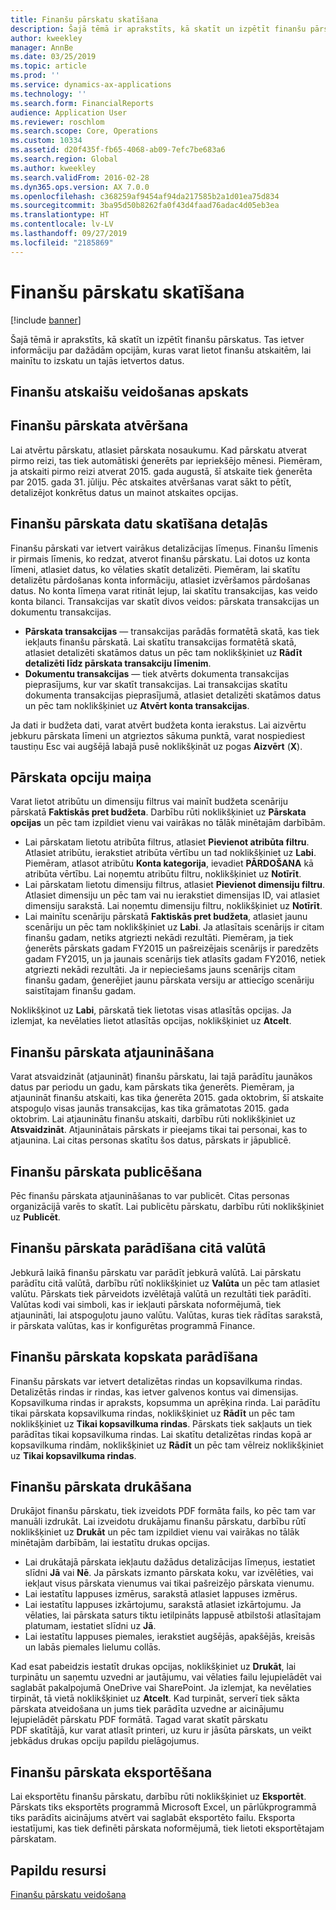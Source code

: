 ```yaml
---
title: Finanšu pārskatu skatīšana
description: Šajā tēmā ir aprakstīts, kā skatīt un izpētīt finanšu pārskatus programmā Microsoft Dynamics 365 Finance. Tas ietver informāciju par dažādām opcijām, kuras varat lietot finanšu atskaitēm, lai mainītu to izskatu un tajās ietvertos datus.
author: kweekley
manager: AnnBe
ms.date: 03/25/2019
ms.topic: article
ms.prod: ''
ms.service: dynamics-ax-applications
ms.technology: ''
ms.search.form: FinancialReports
audience: Application User
ms.reviewer: roschlom
ms.search.scope: Core, Operations
ms.custom: 10334
ms.assetid: d20f435f-fb65-4068-ab09-7efc7be683a6
ms.search.region: Global
ms.author: kweekley
ms.search.validFrom: 2016-02-28
ms.dyn365.ops.version: AX 7.0.0
ms.openlocfilehash: c368259af9454af94da217585b2a1d01ea75d834
ms.sourcegitcommit: 3ba95d50b8262fa0f43d4faad76adac4d05eb3ea
ms.translationtype: HT
ms.contentlocale: lv-LV
ms.lasthandoff: 09/27/2019
ms.locfileid: "2185869"
---
```

# <a name="view-financial-reports"></a>Finanšu pārskatu skatīšana

[!include [banner](../includes/banner.md)]

Šajā tēmā ir aprakstīts, kā skatīt un izpētīt finanšu pārskatus. Tas ietver informāciju par dažādām opcijām, kuras varat lietot finanšu atskaitēm, lai mainītu to izskatu un tajās ietvertos datus.

<a name="financial-reporting-overview"></a>Finanšu atskaišu veidošanas apskats
----------------------------

## <a name="open-a-financial-report"></a>Finanšu pārskata atvēršana
Lai atvērtu pārskatu, atlasiet pārskata nosaukumu. Kad pārskatu atverat pirmo reizi, tas tiek automātiski ģenerēts par iepriekšējo mēnesi. Piemēram, ja atskaiti pirmo reizi atverat 2015. gada augustā, šī atskaite tiek ģenerēta par 2015. gada 31. jūliju. Pēc atskaites atvēršanas varat sākt to pētīt, detalizējot konkrētus datus un mainot atskaites opcijas.

## <a name="drill-down-on-a-financial-report"></a>Finanšu pārskata datu skatīšana detaļās
Finanšu pārskati var ietvert vairākus detalizācijas līmeņus. Finanšu līmenis ir pirmais līmenis, ko redzat, atverot finanšu pārskatu. Lai dotos uz konta līmeni, atlasiet datus, ko vēlaties skatīt detalizēti. Piemēram, lai skatītu detalizētu pārdošanas konta informāciju, atlasiet izvēršamos pārdošanas datus. No konta līmeņa varat ritināt lejup, lai skatītu transakcijas, kas veido konta bilanci. Transakcijas var skatīt divos veidos: pārskata transakcijas un dokumentu transakcijas.

-   **Pārskata transakcijas** — transakcijas parādās formatētā skatā, kas tiek iekļauts finanšu pārskatā. Lai skatītu transakcijas formatētā skatā, atlasiet detalizēti skatāmos datus un pēc tam noklikšķiniet uz **Rādīt detalizēti līdz pārskata transakciju līmenim**.
-   **Dokumentu transakcijas** — tiek atvērts dokumenta transakcijas pieprasījums, kur var skatīt transakcijas. Lai transakcijas skatītu dokumenta transakcijas pieprasījumā, atlasiet detalizēti skatāmos datus un pēc tam noklikšķiniet uz **Atvērt konta transakcijas**.

Ja dati ir budžeta dati, varat atvērt budžeta konta ierakstus. Lai aizvērtu jebkuru pārskata līmeni un atgrieztos sākuma punktā, varat nospiediest taustiņu Esc vai augšējā labajā pusē noklikšķināt uz pogas **Aizvērt** (**X**).

## <a name="change-report-options"></a>Pārskata opciju maiņa
Varat lietot atribūtu un dimensiju filtrus vai mainīt budžeta scenāriju pārskatā **Faktiskās pret budžeta**. Darbību rūti noklikšķiniet uz **Pārskata opcijas** un pēc tam izpildiet vienu vai vairākas no tālāk minētajām darbībām.

-   Lai pārskatam lietotu atribūta filtrus, atlasiet **Pievienot atribūta filtru**. Atlasiet atribūtu, ierakstiet atribūta vērtību un tad noklikšķiniet uz **Labi**. Piemēram, atlasot atribūtu **Konta kategorija**, ievadiet **PĀRDOŠANA** kā atribūta vērtību. Lai noņemtu atribūtu filtru, noklikšķiniet uz **Notīrīt**.
-   Lai pārskatam lietotu dimensiju filtrus, atlasiet **Pievienot dimensiju filtru**. Atlasiet dimensiju un pēc tam vai nu ierakstiet dimensijas ID, vai atlasiet dimensiju sarakstā. Lai noņemtu dimensiju filtru, noklikšķiniet uz **Notīrīt**.
-   Lai mainītu scenāriju pārskatā **Faktiskās pret budžeta**, atlasiet jaunu scenāriju un pēc tam noklikšķiniet uz **Labi**. Ja atlasītais scenārijs ir citam finanšu gadam, netiks atgriezti nekādi rezultāti. Piemēram, ja tiek ģenerēts pārskats gadam FY2015 un pašreizējais scenārijs ir paredzēts gadam FY2015, un ja jaunais scenārijs tiek atlasīts gadam FY2016, netiek atgriezti nekādi rezultāti. Ja ir nepieciešams jauns scenārijs citam finanšu gadam, ģenerējiet jaunu pārskata versiju ar attiecīgo scenāriju saistītajam finanšu gadam.

Noklikšķinot uz **Labi**, pārskatā tiek lietotas visas atlasītās opcijas. Ja izlemjat, ka nevēlaties lietot atlasītās opcijas, noklikšķiniet uz **Atcelt**.

## <a name="update-a-financial-report"></a>Finanšu pārskata atjaunināšana
Varat atsvaidzināt (atjaunināt) finanšu pārskatu, lai tajā parādītu jaunākos datus par periodu un gadu, kam pārskats tika ģenerēts. Piemēram, ja atjaunināt finanšu atskaiti, kas tika ģenerēta 2015. gada oktobrim, šī atskaite atspoguļo visas jaunās transakcijas, kas tika grāmatotas 2015. gada oktobrim. Lai atjauninātu finanšu atskaiti, darbību rūti noklikšķiniet uz **Atsvaidzināt**. Atjauninātais pārskats ir pieejams tikai tai personai, kas to atjaunina. Lai citas personas skatītu šos datus, pārskats ir jāpublicē.

## <a name="publish-a-financial-report"></a>Finanšu pārskata publicēšana
Pēc finanšu pārskata atjaunināšanas to var publicēt. Citas personas organizācijā varēs to skatīt. Lai publicētu pārskatu, darbību rūti noklikšķiniet uz **Publicēt**.

## <a name="display-a-financial-report-in-a-different-currency"></a>Finanšu pārskata parādīšana citā valūtā
Jebkurā laikā finanšu pārskatu var parādīt jebkurā valūtā. Lai pārskatu parādītu citā valūtā, darbību rūtī noklikšķiniet uz **Valūta** un pēc tam atlasiet valūtu. Pārskats tiek pārveidots izvēlētajā valūtā un rezultāti tiek parādīti. Valūtas kodi vai simboli, kas ir iekļauti pārskata noformējumā, tiek atjaunināti, lai atspoguļotu jauno valūtu. Valūtas, kuras tiek rādītas sarakstā, ir pārskata valūtas, kas ir konfigurētas programmā Finance.

## <a name="display-a-summarized-view-of-the-financial-report"></a>Finanšu pārskata kopskata parādīšana
Finanšu pārskats var ietvert detalizētas rindas un kopsavilkuma rindas. Detalizētās rindas ir rindas, kas ietver galvenos kontus vai dimensijas. Kopsavilkuma rindas ir apraksts, kopsumma un aprēķina rinda. Lai parādītu tikai pārskata kopsavilkuma rindas, noklikšķiniet uz **Rādīt** un pēc tam noklikšķiniet uz **Tikai kopsavilkuma rindas**. Pārskats tiek sakļauts un tiek parādītas tikai kopsavilkuma rindas. Lai skatītu detalizētas rindas kopā ar kopsavilkuma rindām, noklikšķiniet uz **Rādīt** un pēc tam vēlreiz noklikšķiniet uz **Tikai kopsavilkuma rindas**.

## <a name="print-a-financial-report"></a>Finanšu pārskata drukāšana
Drukājot finanšu pārskatu, tiek izveidots PDF formāta fails, ko pēc tam var manuāli izdrukāt. Lai izveidotu drukājamu finanšu pārskatu, darbību rūtī noklikšķiniet uz **Drukāt** un pēc tam izpildiet vienu vai vairākas no tālāk minētajām darbībām, lai iestatītu drukas opcijas.

-   Lai drukātajā pārskata iekļautu dažādus detalizācijas līmeņus, iestatiet slīdni **Jā** vai **Nē**. Ja pārskats izmanto pārskata koku, var izvēlēties, vai iekļaut visus pārskata vienumus vai tikai pašreizējo pārskata vienumu.
-   Lai iestatītu lappuses izmērus, sarakstā atlasiet lappuses izmērus.
-   Lai iestatītu lappuses izkārtojumu, sarakstā atlasiet izkārtojumu. Ja vēlaties, lai pārskata saturs tiktu ietilpināts lappusē atbilstoši atlasītajam platumam, iestatiet slīdni uz **Jā**.
-   Lai iestatītu lappuses piemales, ierakstiet augšējās, apakšējās, kreisās un labās piemales lielumu collās.

Kad esat pabeidzis iestatīt drukas opcijas, noklikšķiniet uz **Drukāt**, lai turpinātu un saņemtu uzvedni ar jautājumu, vai vēlaties failu lejupielādēt vai saglabāt pakalpojumā OneDrive vai SharePoint. Ja izlemjat, ka nevēlaties tirpināt, tā vietā noklikšķiniet uz **Atcelt**. Kad turpināt, serverī tiek sākta pārskata atveidošana un jums tiek parādīta uzvedne ar aicinājumu lejupielādēt pārskatu PDF formātā. Tagad varat skatīt pārskatu PDF skatītājā, kur varat atlasīt printeri, uz kuru ir jāsūta pārskats, un veikt jebkādus drukas opciju papildu pielāgojumus.

## <a name="export-a-financial-report"></a>Finanšu pārskata eksportēšana
Lai eksportētu finanšu pārskatu, darbību rūti noklikšķiniet uz **Eksportēt**. Pārskats tiks eksportēts programmā Microsoft Excel, un pārlūkprogrammā tiks parādīts aicinājums atvērt vai saglabāt eksportēto failu. Eksporta iestatījumi, kas tiek definēti pārskata noformējumā, tiek lietoti eksportētajam pārskatam.    

<a name="additional-resources"></a>Papildu resursi
--------

[Finanšu pārskatu veidošana](../../dev-itpro/analytics/financial-reporting-intro.md)




